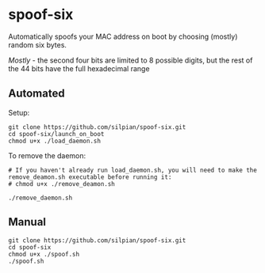# spoof-six

Automatically spoofs your MAC address on boot by choosing (mostly) random six bytes.

*Mostly* - the second four bits are limited to 8 possible digits, but the rest of the 44 bits have the full hexadecimal range

## Automated
Setup:
```
git clone https://github.com/silpian/spoof-six.git
cd spoof-six/launch_on_boot
chmod u+x ./load_daemon.sh
```

To remove the daemon:
```
# If you haven't already run load_daemon.sh, you will need to make the remove_deamon.sh executable before running it:
# chmod u+x ./remove_deamon.sh

./remove_daemon.sh
```

## Manual
```
git clone https://github.com/silpian/spoof-six.git
cd spoof-six
chmod u+x ./spoof.sh
./spoof.sh
```
